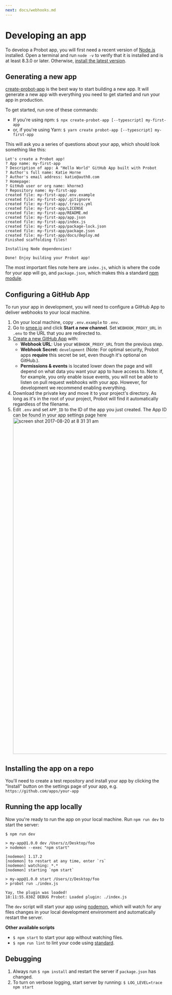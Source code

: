 ```yaml
---
next: docs/webhooks.md
---
```


# Developing an app

To develop a Probot app, you will first need a recent version of [Node.js](https://nodejs.org/) installed. Open a terminal and run `node -v` to verify that it is installed and is at least 8.3.0 or later. Otherwise, [install the latest version](https://nodejs.org/).

## Generating a new app

[create-probot-app](https://github.com/probot/create-probot-app) is the best way to start building a new app. It will generate a new app with everything you need to get started and run your app in production.

To get started, run one of these commands:

- If you're using npm: `$ npx create-probot-app [--typescript] my-first-app`
- or, if you're using Yarn: `$ yarn create probot-app [--typescript] my-first-app`

This will ask you a series of questions about your app, which should look something like this:

```
Let's create a Probot app!
? App name: my-first-app
? Description of app: A "Hello World" GitHub App built with Probot
? Author's full name: Katie Horne
? Author's email address: katie@auth0.com
? Homepage:
? GitHub user or org name: khorne3
? Repository name: my-first-app
created file: my-first-app/.env.example
created file: my-first-app/.gitignore
created file: my-first-app/.travis.yml
created file: my-first-app/LICENSE
created file: my-first-app/README.md
created file: my-first-app/app.json
created file: my-first-app/index.js
created file: my-first-app/package-lock.json
created file: my-first-app/package.json
created file: my-first-app/docs/deploy.md
Finished scaffolding files!

Installing Node dependencies!

Done! Enjoy building your Probot app!
```

The most important files note here are `index.js`, which is where the code for your app will go, and `package.json`, which makes this a standard [npm module](https://docs.npmjs.com/files/package.json).

## Configuring a GitHub App

To run your app in development, you will need to configure a GitHub App to deliver webhooks to your local machine.

1. On your local machine, copy `.env.example` to `.env`.
1. Go to [smee.io](https://smee.io) and click **Start a new channel**. Set `WEBHOOK_PROXY_URL` in `.env` to the URL that you are redirected to.
1. [Create a new GitHub App](https://github.com/settings/apps/new) with:
    - **Webhook URL**: Use your `WEBHOOK_PROXY_URL` from the previous step.
    - **Webhook Secret:** `development` (Note: For optimal security, Probot apps **require** this secret be set, even though it's optional on GitHub.).
    - **Permissions & events** is located lower down the page and will depend on what data you want your app to have access to. Note: if, for example, you only enable issue events, you will not be able to listen on pull request webhooks with your app. However, for development we recommend enabling everything.
1. Download the private key and move it to your project's directory. As long as it's in the root of your project, Probot will find it automatically regardless of the filename.
1. Edit `.env` and set `APP_ID` to the ID of the app you just created. The App ID can be found in your app settings page here <img width="1048" alt="screen shot 2017-08-20 at 8 31 31 am" src="https://user-images.githubusercontent.com/5713670/42248717-f6bf4f10-7edb-11e8-8dd5-387181c771bc.png">

## Installing the app on a repo

You'll need to create a test repository and install your app by clicking the "Install" button on the settings page of your app, e.g. `https://github.com/apps/your-app`

## Running the app locally

Now you're ready to run the app on your local machine. Run `npm run dev` to start the server:

```
$ npm run dev

> my-app@1.0.0 dev /Users/z/Desktop/foo
> nodemon --exec "npm start"

[nodemon] 1.17.2
[nodemon] to restart at any time, enter `rs`
[nodemon] watching: *.*
[nodemon] starting `npm start`

> my-app@1.0.0 start /Users/z/Desktop/foo
> probot run ./index.js

Yay, the plugin was loaded!
18:11:55.838Z DEBUG Probot: Loaded plugin: ./index.js
```

The `dev` script will start your app using [nodemon](https://github.com/remy/nodemon#nodemon), which will watch for any files changes in your local development environment and automatically restart the server.

**Other available scripts**
* `$ npm start` to start your app without watching files.
* `$ npm run lint` to lint your code using [standard](https://www.npmjs.com/package/standard).

## Debugging

1. Always run `$ npm install` and restart the server if `package.json` has changed.
1. To turn on verbose logging, start server by running: `$ LOG_LEVEL=trace npm start`
